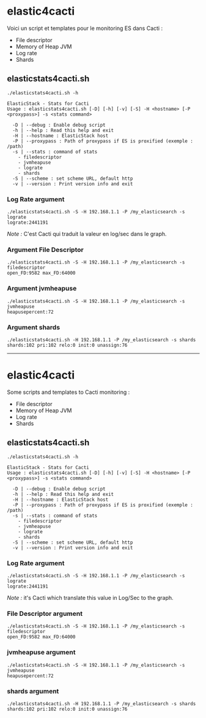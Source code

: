 # elastic4cacti
Voici un script et templates pour le monitoring ES dans Cacti :

- File descriptor
- Memory of Heap JVM
- Log rate
- Shards
  
## elasticstats4cacti.sh
  
```shell
./elasticstats4cacti.sh -h

ElasticStack - Stats for Cacti
Usage : elasticstats4cacti.sh [-D] [-h] [-v] [-S] -H <hostname> [-P <proxypass>] -s <stats command>

  -D | --debug : Enable debug script
  -h | --help : Read this help and exit
  -H | --hostname : ElasticStack host
  -P | --proxypass : Path of proxypass if ES is proxified (exemple : /path)
  -s | --stats : command of stats
    - filedescriptor
    - jvmheapuse
    - lograte
    - shards
  -S | --scheme : set scheme URL, default http
  -v | --version : Print version info and exit

```
  
### Log Rate argument
```shell
./elasticstats4cacti.sh -S -H 192.168.1.1 -P /my_elasticsearch -s lograte
lograte:2441191
```
_Note :_ C'est Cacti qui traduit la valeur en log/sec dans le graph.
  
### Argument File Descriptor 
```shell
./elasticstats4cacti.sh -S -H 192.168.1.1 -P /my_elasticsearch -s filedescriptor
open_FD:9582 max_FD:64000
```
  
### Argument jvmheapuse  
```shell
./elasticstats4cacti.sh -S -H 192.168.1.1 -P /my_elasticsearch -s jvmheapuse
heapusepercent:72
```
  
### Argument shards 
```shell
./elasticstats4cacti.sh -H 192.168.1.1 -P /my_elasticsearch -s shards
shards:102 pri:102 relo:0 init:0 unassign:76
```

<HR>



# elastic4cacti
Some scripts and templates to Cacti monitoring :
- File descriptor
- Memory of Heap JVM
- Log rate
- Shards
  
## elasticstats4cacti.sh
  
```shell
./elasticstats4cacti.sh -h

ElasticStack - Stats for Cacti
Usage : elasticstats4cacti.sh [-D] [-h] [-v] [-S] -H <hostname> [-P <proxypass>] -s <stats command>

  -D | --debug : Enable debug script
  -h | --help : Read this help and exit
  -H | --hostname : ElasticStack host
  -P | --proxypass : Path of proxypass if ES is proxified (exemple : /path)
  -s | --stats : command of stats
    - filedescriptor
    - jvmheapuse
    - lograte
    - shards
  -S | --scheme : set scheme URL, default http
  -v | --version : Print version info and exit

```
  
### Log Rate argument
```shell
./elasticstats4cacti.sh -S -H 192.168.1.1 -P /my_elasticsearch -s lograte
lograte:2441191
```
_Note :_ it's Cacti which translate this value in Log/Sec to the graph.
  
### File Descriptor argument
```shell
./elasticstats4cacti.sh -S -H 192.168.1.1 -P /my_elasticsearch -s filedescriptor
open_FD:9582 max_FD:64000
```
  
### jvmheapuse  argument
```shell
./elasticstats4cacti.sh -S -H 192.168.1.1 -P /my_elasticsearch -s jvmheapuse
heapusepercent:72
```
  
### shards  argument
```shell
./elasticstats4cacti.sh -H 192.168.1.1 -P /my_elasticsearch -s shards
shards:102 pri:102 relo:0 init:0 unassign:76
```
